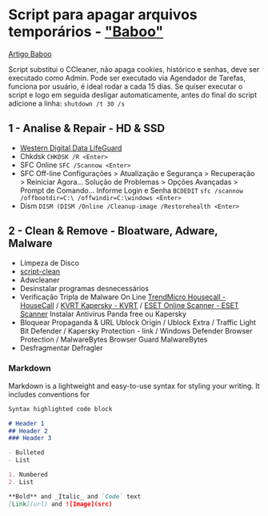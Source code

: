 # Script para apagar arquivos temporários - [**"Baboo"**]()
 [Artigo Baboo](https://www.baboo.com.br/windows-10/conteudo-essencial-windows/script-que-substitui-o-ccleaner/)

Script substitui o CCleaner, não apaga cookies, histórico e senhas, deve ser executado como Admin.
Pode ser executado via Agendador de Tarefas, funciona por usuário, é ideal rodar a cada 15 dias.
Se quiser executar o script e logo em seguida desligar automaticamente, antes do final do script adicione a linha: `shutdown /t 30 /s`

## **1 - Analise & Repair - HD & SSD** ##
- [Western Digital Data LifeGuard](https://www.windowsrapidoeseguro.com.br/1/)
- Chkdsk `CHKDSK /R <Enter>`
- SFC Online `SFC /Scannow <Enter>`
- SFC Off-line
Configurações > Atualização e Segurança > Recuperação > Reiniciar Agora...
Solução de Problemas > Opções Avançadas > Prompt de Comando...
Informe Login e Senha ``BCDEDIT``
`sfc /scannow /offbootdir=C:\ /offwindir=C:\windows <Enter>`
- Dism 
``DISM (DISM /Online /Cleanup-image /Restorehealth <Enter>``

## **2 - Clean & Remove - Bloatware, Adware, Malware** ##
- Limpeza de Disco
- [script-clean](https://github.com/tcretton/fast-secure)
- Adwcleaner
- Desinstalar programas desnecessários
- Verificação Tripla de Malware On Line
[TrendMicro Housecall - HouseCall](https://www.trendmicro.com/pt_br/forHome/products/housecall.html) / [KVRT Kapersky - KVRT](https://www.kaspersky.com/downloads/thank-you/free-virus-removal-tool) / [ESET Online Scanner - ESET Scanner](https://www.eset.com/br/antivirus-domestico/online-scanner/)
Instalar Antivirus Panda free ou Kapersky
- Bloquear Propaganda & URL
Ublock Origin / Ublock Extra / Traffic Light Bit Defender / Kapersky Protection - link / Windows Defender Browser Protection / MalwareBytes Browser Guard MalwareBytes
- Desfragmentar Defragler

### Markdown
Markdown is a lightweight and easy-to-use syntax for styling your writing. It includes conventions for

```markdown
Syntax highlighted code block

# Header 1
## Header 2
### Header 3

- Bulleted
- List

1. Numbered
2. List

**Bold** and _Italic_ and `Code` text
[Link](url) and ![Image](src)
```